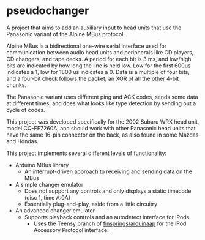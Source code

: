 pseudochanger
=============
A project that aims to add an auxiliary input to head units that use the Panasonic variant of the Alpine MBus protocol.

Alpine MBus is a bidirectional one-wire serial interface used for communication between audio head units and peripherals like CD players, CD changers, and tape decks. A period for each bit is 3 ms, and low/high bits are indicated by how long the line is held low. Low for the first 600us indicates a 1, low for 1800 us indicates a 0. Data is a multiple of four bits, and a four-bit check follows the packet, an XOR of all the other 4-bit chunks.

The Panasonic variant uses different ping and ACK codes, sends some data at different times, and does what looks like type detection by sending out a cycle of codes.

This project was developed specifically for the 2002 Subaru WRX head unit, model CQ-EF7260A, and should work with other Panasonic head units that have the same 16-pin connector on the back, as also found in some Mazdas and Hondas.

This project implements several different levels of functionality:
 - Arduino MBus library
   - An interrupt-driven approach to receiving and sending data on the MBus
 - A simple changer emulator
   - Does not support any controls and only displays a static timecode (disc 1, time A:0A)
   - Essentially plug-and-play, aside from a little circuitry
 - An advanced changer emulator
   - Supports playback controls and an autodetect interface for iPods
     - Uses the Teensy branch of [finsprings/arduinaap](https://github.com/finsprings/arduinaap/tree/teensy) for the iPod Accessory Protocol interface.

